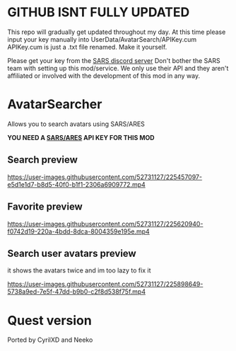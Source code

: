 # GITHUB ISNT FULLY UPDATED
This repo will gradually get updated throughout my day.
At this time please input your key manually into UserData/AvatarSearch/APIKey.cum
APIKey.cum is just a .txt file renamed. Make it yourself.

Please get your key from the [SARS discord server](https://discord.gg/AvatarRecovery)
Don't bother the SARS team with setting up this mod/service.
We only use their API and they aren't affiliated or involved with the development of this mod in any way. 

# AvatarSearcher
Allows you to search avatars using SARS/ARES

**YOU NEED A [SARS/ARES](https://github.com/Dean2k/S.A.R.S/tree/master/SARS) API KEY FOR THIS MOD**

## Search preview

https://user-images.githubusercontent.com/52731127/225457097-e5d1e1d7-b8d5-40f0-b1f1-2306a6909772.mp4

## Favorite preview

https://user-images.githubusercontent.com/52731127/225620940-f0742d19-220a-4bdd-8dca-8004359e195e.mp4

## Search user avatars preview
it shows the avatars twice and im too lazy to fix it

https://user-images.githubusercontent.com/52731127/225898649-5738a9ed-7e5f-47dd-b9b0-c2f8d538f75f.mp4

# Quest version
Ported by CyrilXD and Neeko
